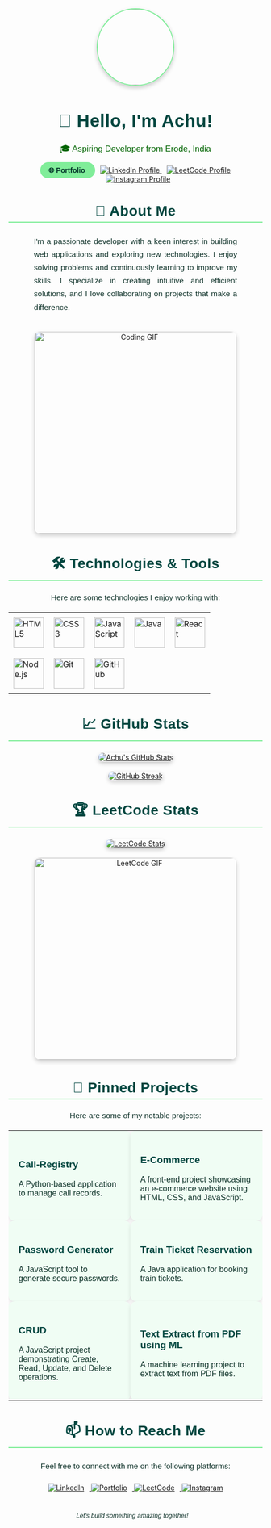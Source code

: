 <div align="center">
    <a href="https://github.com/Achu46">
        <img src="https://avatars.githubusercontent.com/u/91871103?v=4" width="150"
             style="border-radius:50%; border: 2px solid #80ed99; box-shadow: 0 4px 8px rgba(0, 0, 0, 0.2);
             transition: transform 0.3s ease-in-out;"
             onmouseover="this.style.transform='scale(1.1)'" onmouseout="this.style.transform='scale(1)'"/>
    </a>
    <h1 style="font-family: 'Arial', sans-serif; color: #00463f; font-size: 2.5em; letter-spacing: 0.5px;">
        👋 Hello, I'm Achu!
    </h1>
    <p style="font-family: 'Verdana', sans-serif; color: #006400; font-size: 1.2em; font-weight: 400;">
        🎓 Aspiring Developer from Erode, India
    </p>
    <a href="https://achu.neocities.org/Portfolio/Mohamed_Asfaque.A/PORTFOLIO/" target="_blank"
       style="text-decoration: none;">
        <span style="padding: 8px 16px; background-color: #80ed99; color: #003228; border-radius: 25px;
               font-family: 'Arial', sans-serif; font-size: 1em; font-weight: bold;
               transition: background-color 0.3s ease-in-out, transform 0.3s ease-in-out;"
               onmouseover="this.style.backgroundColor='#006400'; this.style.transform='scale(1.05)'"
               onmouseout="this.style.backgroundColor='#80ed99'; this.style.transform='scale(1)'">
            🌐 Portfolio
        </span>
    </a>
    <a href="https://www.linkedin.com/in/mohamed-asfaque-a-7a2649299/" target="_blank">
        <img src="https://img.shields.io/badge/LinkedIn-0077B5?style=for-the-badge&logo=linkedin&logoColor=white"
             alt="LinkedIn Profile" style="margin-left: 10px;">
    </a>
    <a href="https://leetcode.com/u/Achu_46/" target="_blank">
        <img src="https://img.shields.io/badge/LeetCode-000000?style=for-the-badge&logo=leetcode&logoColor=orange"
             alt="LeetCode Profile" style="margin-left: 10px;">
    </a>
    <a href="https://www.instagram.com/_achu_46_/" target="_blank">
        <img src="https://img.shields.io/badge/Instagram-E4405F?style=for-the-badge&logo=instagram&logoColor=white"
             alt="Instagram Profile" style="margin-left: 10px;">
    </a>
</div>

<div align="center" style="margin-top: 30px;">
    <h2 style="font-family: 'Arial', sans-serif; color: #00463f; font-size: 2em; border-bottom: 2px solid #80ed99;
    padding-bottom: 5px; letter-spacing: 0.5px;">🚀 About Me</h2>
    <p style="font-family: 'Calibri', sans-serif; color: #0c3027; font-size: 1.1em; line-height: 1.7; text-align: justify;
    padding: 0 10%;">
        I'm a passionate developer with a keen interest in building web applications and exploring new technologies.
        I enjoy solving problems and continuously learning to improve my skills. I specialize in creating intuitive
        and efficient solutions, and I love collaborating on projects that make a difference.
    </p>
    <img src="https://media.giphy.com/media/v1.516473e6mdjB3FjK/giphy.gif" alt="Coding GIF" width="400"
         style="margin-top: 20px; border-radius: 10px; box-shadow: 0 4px 8px rgba(0, 0, 0, 0.2);"/>
</div>

<div align="center" style="margin-top: 30px;">
    <h2 style="font-family: 'Arial', sans-serif; color: #00463f; font-size: 2em; border-bottom: 2px solid #80ed99;
    padding-bottom: 5px; letter-spacing: 0.5px;">🛠️ Technologies & Tools</h2>
    <p style="font-family: 'Calibri', sans-serif; color: #0c3027; font-size: 1.1em; margin-bottom: 20px;">
        Here are some technologies I enjoy working with:
    </p>
    <table align="center">
        <tr>
            <td style="padding: 10px;">
                <img src="https://skillicons.dev/icons?i=html5" alt="HTML5" width="60"
                     style="transition: transform 0.3s ease-in-out;"
                     onmouseover="this.style.transform='scale(1.2)'" onmouseout="this.style.transform='scale(1)'">
            </td>
            <td style="padding: 10px;">
                <img src="https://skillicons.dev/icons?i=css3" alt="CSS3" width="60"
                     style="transition: transform 0.3s ease-in-out;"
                     onmouseover="this.style.transform='scale(1.2)'" onmouseout="this.style.transform='scale(1)'">
            </td>
            <td style="padding: 10px;">
                <img src="https://skillicons.dev/icons?i=javascript" alt="JavaScript" width="60"
                     style="transition: transform 0.3s ease-in-out;"
                     onmouseover="this.style.transform='scale(1.2)'" onmouseout="this.style.transform='scale(1)'">
            </td>
            <td style="padding: 10px;">
                <img src="https://skillicons.dev/icons?i=java" alt="Java" width="60"
                     style="transition: transform 0.3s ease-in-out;"
                     onmouseover="this.style.transform='scale(1.2)'" onmouseout="this.style.transform='scale(1)'">
            </td>
            <td style="padding: 10px;">
                <img src="https://skillicons.dev/icons?i=react" alt="React" width="60"
                     style="transition: transform 0.3s ease-in-out;"
                     onmouseover="this.style.transform='scale(1.2)'" onmouseout="this.style.transform='scale(1)'">
            </td>
        </tr>
        <tr>
            <td style="padding: 10px;">
                <img src="https://skillicons.dev/icons?i=nodejs" alt="Node.js" width="60"
                     style="transition: transform 0.3s ease-in-out;"
                     onmouseover="this.style.transform='scale(1.2)'" onmouseout="this.style.transform='scale(1)'">
            </td>
            <td style="padding: 10px;">
                <img src="https://skillicons.dev/icons?i=git" alt="Git" width="60"
                     style="transition: transform 0.3s ease-in-out;"
                     onmouseover="this.style.transform='scale(1.2)'" onmouseout="this.style.transform='scale(1)'">
            </td>
            <td style="padding: 10px;">
                <img src="https://skillicons.dev/icons?i=github" alt="GitHub" width="60"
                     style="transition: transform 0.3s ease-in-out;"
                     onmouseover="this.style.transform='scale(1.2)'" onmouseout="this.style.transform='scale(1)'">
            </td>
        </tr>
    </table>
</div>

<div align="center" style="margin-top: 30px;">
    <h2 style="font-family: 'Arial', sans-serif; color: #00463f; font-size: 2em; border-bottom: 2px solid #80ed99;
    padding-bottom: 5px; letter-spacing: 0.5px;">📈 GitHub Stats</h2>
    <a href="https://github.com/Achu46">
        <img src="https://github-readme-stats.vercel.app/api?username=Achu46&show_icons=true&theme=radical"
             alt="Achu's GitHub Stats"
             style="border-radius: 10px; box-shadow: 0 4px 8px rgba(0, 0, 0, 0.2); transition: transform 0.3s ease-in-out;"
             onmouseover="this.style.transform='scale(1.03)'" onmouseout="this.style.transform='scale(1)'">
    </a>
    <br/>
    <a href="https://github.com/Achu46">
        <img src="https://github-readme-streak-stats.herokuapp.com/?user=Achu46&theme=radical" alt="GitHub Streak"
             style="margin-top: 20px; border-radius: 10px; box-shadow: 0 4px 8px rgba(0, 0, 0, 0.2);
             transition: transform 0.3s ease-in-out;"
             onmouseover="this.style.transform='scale(1.03)'" onmouseout="this.style.transform='scale(1)'"/>
    </a>
</div>

<div align="center" style="margin-top: 30px;">
    <h2 style="font-family: 'Arial', sans-serif; color: #00463f; font-size: 2em; border-bottom: 2px solid #80ed99;
    padding-bottom: 5px; letter-spacing: 0.5px;">🏆 LeetCode Stats</h2>
    <a href="https://leetcode.com/u/Achu_46/">
        <img src="https://leetcode.card.workers.dev/?username=Achu_46" alt="LeetCode Stats"
             style="border-radius: 10px; box-shadow: 0 4px 8px rgba(0, 0, 0, 0.2); transition: transform 0.3s ease-in-out;"
             onmouseover="this.style.transform='scale(1.03)'" onmouseout="this.style.transform='scale(1)'"/>
    </a>
    <img src="https://media.giphy.com/media/3o7527pa7qs9kCG78A/giphy.gif" alt="LeetCode GIF" width="400"
         style="margin-top: 20px; border-radius: 10px; box-shadow: 0 4px 8px rgba(0, 0, 0, 0.2);"/>
</div>

<div align="center" style="margin-top: 30px;">
    <h2 style="font-family: 'Arial', sans-serif; color: #00463f; font-size: 2em; border-bottom: 2px solid #80ed99;
    padding-bottom: 5px; letter-spacing: 0.5px;">📌 Pinned Projects</h2>
    <p style="font-family: 'Calibri', sans-serif; color: #0c3027; font-size: 1.1em; margin-bottom: 20px;">
        Here are some of my notable projects:
    </p>
    <table align="center">
        <tr>
            <td style="padding: 20px; background-color: #f0fdf4; border-radius: 12px; margin: 10px;
            box-shadow: 0 4px 8px rgba(0, 0, 0, 0.1); transition: transform 0.3s ease-in-out;"
                onmouseover="this.style.transform='scale(1.02)'" onmouseout="this.style.transform='scale(1)'">
                <h3 style="font-family: 'Arial', sans-serif; color: #00463f; font-size: 1.2em; font-weight: bold;">
                    <a href="https://github.com/Achu46/Call-Registry" style="text-decoration: none; color: #00463f;">
                        Call-Registry
                    </a>
                </h3>
                <p style="font-family: 'Calibri', sans-serif; color: #0c3027; font-size: 1em;">
                    A Python-based application to manage call records.
                </p>
            </td>
            <td style="padding: 20px; background-color: #f0fdf4; border-radius: 12px; margin: 10px;
            box-shadow: 0 4px 8px rgba(0, 0, 0, 0.1); transition: transform 0.3s ease-in-out;"
                onmouseover="this.style.transform='scale(1.02)'" onmouseout="this.style.transform='scale(1)'">
                <h3 style="font-family: 'Arial', sans-serif; color: #00463f; font-size: 1.2em; font-weight: bold;">
                    <a href="https://github.com/Achu46/E-Commerce" style="text-decoration: none; color: #00463f;">
                        E-Commerce
                    </a>
                </h3>
                <p style="font-family: 'Calibri', sans-serif; color: #0c3027; font-size: 1em;">
                    A front-end project showcasing an e-commerce website using HTML, CSS, and JavaScript.
                </p>
            </td>
        </tr>
        <tr>
            <td style="padding: 20px; background-color: #f0fdf4; border-radius: 12px; margin: 10px;
            box-shadow: 0 4px 8px rgba(0, 0, 0, 0.1); transition: transform 0.3s ease-in-out;"
                onmouseover="this.style.transform='scale(1.02)'" onmouseout="this.style.transform='scale(1)'">
                <h3 style="font-family: 'Arial', sans-serif; color: #00463f; font-size: 1.2em; font-weight: bold;">
                    <a href="https://github.com/Achu46/Password_Generator" style="text-decoration: none; color: #00463f;">
                        Password Generator
                    </a>
                </h3>
                <p style="font-family: 'Calibri', sans-serif; color: #0c3027; font-size: 1em;">
                    A JavaScript tool to generate secure passwords.
                </p>
            </td>
            <td style="padding: 20px; background-color: #f0fdf4; border-radius: 12px; margin: 10px;
            box-shadow: 0 4px 8px rgba(0, 0, 0, 0.1); transition: transform 0.3s ease-in-out;"
                onmouseover="this.style.transform='scale(1.02)'" onmouseout="this.style.transform='scale(1)'">
                <h3 style="font-family: 'Arial', sans-serif; color: #00463f; font-size: 1.2em; font-weight: bold;">
                    <a href="https://github.com/Achu46/Train_Ticket_Reservation" style="text-decoration: none; color: #00463f;">
                        Train Ticket Reservation
                    </a>
                </h3>
                <p style="font-family: 'Calibri', sans-serif; color: #0c3027; font-size: 1em;">
                    A Java application for booking train tickets.
                </p>
            </td>
        </tr>
        <tr>
            <td style="padding: 20px; background-color: #f0fdf4; border-radius: 12px; margin: 10px;
            box-shadow: 0 4px 8px rgba(0, 0, 0, 0.1); transition: transform 0.3s ease-in-out;"
                onmouseover="this.style.transform='scale(1.02)'" onmouseout="this.style.transform='scale(1)'">
                <h3 style="font-family: 'Arial', sans-serif; color: #00463f; font-size: 1.2em; font-weight: bold;">
                    <a href="https://github.com/Achu46/CRUD" style="text-decoration: none; color: #00463f;">
                        CRUD
                    </a>
                </h3>
                <p style="font-family: 'Calibri', sans-serif; color: #0c3027; font-size: 1em;">
                    A JavaScript project demonstrating Create, Read, Update, and Delete operations.
                </p>
            </td>
            <td style="padding: 20px; background-color: #f0fdf4; border-radius: 12px; margin: 10px;
            box-shadow: 0 4px 8px rgba(0, 0, 0, 0.1); transition: transform 0.3s ease-in-out;"
                onmouseover="this.style.transform='scale(1.02)'" onmouseout="this.style.transform='scale(1)'">
                <h3 style="font-family: 'Arial', sans-serif; color: #00463f; font-size: 1.2em; font-weight: bold;">
                    <a href="https://github.com/Achu46/Text-extract-from-PDF-using-ML" style="text-decoration: none; color: #00463f;">
                        Text Extract from PDF using ML
                    </a>
                </h3>
                <p style="font-family: 'Calibri', sans-serif; color: #0c3027; font-size: 1em;">
                    A machine learning project to extract text from PDF files.
                </p>
            </td>
        </tr>
    </table>
</div>

<div align="center" style="margin-top: 30px;">
    <h2 style="font-family: 'Arial', sans-serif; color: #00463f; font-size: 2em; border-bottom: 2px solid #80ed99;
    padding-bottom: 5px; letter-spacing: 0.5px;">📫 How to Reach Me</h2>
    <p style="font-family: 'Calibri', sans-serif; color: #0c3027; font-size: 1.1em; line-height: 1.7; margin-bottom: 20px;">
        Feel free to connect with me on the following platforms:
    </p>
    <a href="https://www.linkedin.com/in/mohamed-asfaque-a-7a2649299/" target="_blank">
        <img src="https://img.shields.io/badge/LinkedIn-0077B5?style=for-the-badge&logo=linkedin&logoColor=white"
             alt="LinkedIn" style="margin-right: 10px; transition: transform 0.3s ease-in-out;"
             onmouseover="this.style.transform='scale(1.1)'" onmouseout="this.style.transform='scale(1)'">
    </a>
    <a href="https://achu.neocities.org/Portfolio/Mohamed_Asfaque.A/PORTFOLIO/" target="_blank">
        <img src="https://img.shields.io/badge/Portfolio-80ed99?style=for-the-badge&logo=internet-archive&logoColor=003228"
             alt="Portfolio" style="margin-right: 10px; transition: transform 0.3s ease-in-out;"
             onmouseover="this.style.transform='scale(1.1)'" onmouseout="this.style.transform='scale(1)'">
    </a>
    <a href="https://leetcode.com/u/Achu_46/" target="_blank">
        <img src="https://img.shields.io/badge/LeetCode-000000?style=for-the-badge&logo=leetcode&logoColor=orange"
             alt="LeetCode" style="margin-right: 10px; transition: transform 0.3s ease-in-out;"
             onmouseover="this.style.transform='scale(1.1)'" onmouseout="this.style.transform='scale(1)'">
    </a>
    <a href="https://www.instagram.com/_achu_46_/" target="_blank">
        <img src="https://img.shields.io/badge/Instagram-E4405F?style=for-the-badge&logo=instagram&logoColor=white"
             alt="Instagram" style="transition: transform 0.3s ease-in-out;"
             onmouseover="this.style.transform='scale(1.1)'" onmouseout="this.style.transform='scale(1)'">
    </a>
</div>

<div align="center" style="margin-top: 40px;">
    <p style="font-family: 'Arial', sans-serif; color: #0c3027; font-size: 0.9em; font-style: italic;">
        Let's build something amazing together! 🌱
    </p>
</div>
